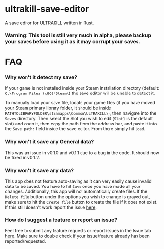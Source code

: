 # ultrakill-save-editor
A save editor for ULTRAKILL written in Rust.

### Warning: This tool is still very much in alpha, please backup your saves before using it as it may corrupt your saves.

# FAQ
### Why won't it detect my save?
If your game is not installed inside your Steam installation directory (default: `C:\Program Files (x86)\Steam\`) the save editor will be unable to detect it.

To manually load your save file, locate your game files (if you have moved your Steam primary library folder, it should be inside `PATHTOLIBRARYFOLDER\steamapps\Common\ULTRAKILL\`), then navigate into the `Saves` directory. Then select the Slot you wish to edit (`Slot1` is the default slot) and open it, then copy the path from the address bar, and paste it into the `Save path:` field inside the save editor. From there simply hit `Load`.

### Why won't it save any General data?
This was an issue in v0.1.0 and v0.1.1 due to a bug in the code. It should now be fixed in v0.1.2.

### Why won't it save any data?
This app does not feature auto-saving as it can very easily cause invalid data to be saved. You have to hit `Save` once you have made all your changes. Additionally, this app will not automatically create files. If the `Delete file` button under the options you wish to change is grayed out, make sure to hit the `Create file` button to create the file if it does not exist. If this still doesn't work report the issue [here](https://github.com/PyPylia/ultrakill-save-editor/issues/new).

### How do I suggest a feature or report an issue?
Feel free to submit any feature requests or report issues in the Issue tab [here](https://github.com/PyPylia/ultrakill-save-editor/issues). Make sure to double check if your issue/feature already has been reported/requested.
